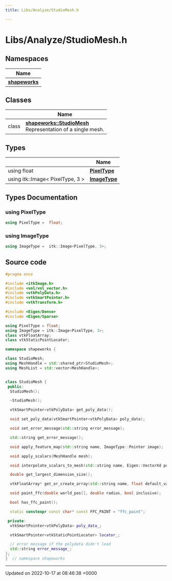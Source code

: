 ```yaml
---
title: Libs/Analyze/StudioMesh.h

---
```


# Libs/Analyze/StudioMesh.h



## Namespaces

| Name           |
| -------------- |
| **[shapeworks](../Namespaces/namespaceshapeworks.md)**  |

## Classes

|                | Name           |
| -------------- | -------------- |
| class | **[shapeworks::StudioMesh](../Classes/classshapeworks_1_1StudioMesh.md)** <br>Representation of a single mesh.  |

## Types

|                | Name           |
| -------------- | -------------- |
| using float | **[PixelType](../Files/StudioMesh_8h.md#using-pixeltype)**  |
| using itk::Image< PixelType, 3 > | **[ImageType](../Files/StudioMesh_8h.md#using-imagetype)**  |

## Types Documentation

### using PixelType

```cpp
using PixelType =  float;
```


### using ImageType

```cpp
using ImageType =  itk::Image<PixelType, 3>;
```





## Source code

```cpp
#pragma once

#include <itkImage.h>
#include <vnl/vnl_vector.h>
#include <vtkPolyData.h>
#include <vtkSmartPointer.h>
#include <vtkTransform.h>

#include <Eigen/Dense>
#include <Eigen/Sparse>

using PixelType = float;
using ImageType = itk::Image<PixelType, 3>;
class vtkFloatArray;
class vtkStaticPointLocator;

namespace shapeworks {

class StudioMesh;
using MeshHandle = std::shared_ptr<StudioMesh>;
using MeshList = std::vector<MeshHandle>;


class StudioMesh {
 public:
  StudioMesh();

  ~StudioMesh();

  vtkSmartPointer<vtkPolyData> get_poly_data();

  void set_poly_data(vtkSmartPointer<vtkPolyData> poly_data);

  void set_error_message(std::string error_message);

  std::string get_error_message();

  void apply_feature_map(std::string name, ImageType::Pointer image);

  void apply_scalars(MeshHandle mesh);

  void interpolate_scalars_to_mesh(std::string name, Eigen::VectorXd positions, Eigen::VectorXf scalar_values);

  double get_largest_dimension_size();

  vtkFloatArray* get_or_create_array(std::string name, float default_value);

  void paint_ffc(double world_pos[], double radius, bool inclusive);

  bool has_ffc_paint();

  static constexpr const char* const FFC_PAINT = "ffc_paint";

 private:
  vtkSmartPointer<vtkPolyData> poly_data_;

  vtkSmartPointer<vtkStaticPointLocator> locator_;

  // error message if the polydata didn't load
  std::string error_message_;
};
}  // namespace shapeworks
```


-------------------------------

Updated on 2022-10-17 at 08:46:38 +0000
